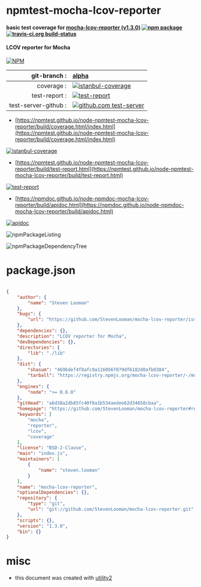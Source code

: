 # npmtest-mocha-lcov-reporter

#### basic test coverage for  [mocha-lcov-reporter (v1.3.0)](https://github.com/StevenLooman/mocha-lcov-reporter#readme)  [![npm package](https://img.shields.io/npm/v/npmtest-mocha-lcov-reporter.svg?style=flat-square)](https://www.npmjs.org/package/npmtest-mocha-lcov-reporter) [![travis-ci.org build-status](https://api.travis-ci.org/npmtest/node-npmtest-mocha-lcov-reporter.svg)](https://travis-ci.org/npmtest/node-npmtest-mocha-lcov-reporter)

#### LCOV reporter for Mocha

[![NPM](https://nodei.co/npm/mocha-lcov-reporter.png?downloads=true&downloadRank=true&stars=true)](https://www.npmjs.com/package/mocha-lcov-reporter)

| git-branch : | [alpha](https://github.com/npmtest/node-npmtest-mocha-lcov-reporter/tree/alpha)|
|--:|:--|
| coverage : | [![istanbul-coverage](https://npmtest.github.io/node-npmtest-mocha-lcov-reporter/build/coverage.badge.svg)](https://npmtest.github.io/node-npmtest-mocha-lcov-reporter/build/coverage.html/index.html)|
| test-report : | [![test-report](https://npmtest.github.io/node-npmtest-mocha-lcov-reporter/build/test-report.badge.svg)](https://npmtest.github.io/node-npmtest-mocha-lcov-reporter/build/test-report.html)|
| test-server-github : | [![github.com test-server](https://npmtest.github.io/node-npmtest-mocha-lcov-reporter/GitHub-Mark-32px.png)](https://npmtest.github.io/node-npmtest-mocha-lcov-reporter/build/app/index.html) | | build-artifacts : | [![build-artifacts](https://npmtest.github.io/node-npmtest-mocha-lcov-reporter/glyphicons_144_folder_open.png)](https://github.com/npmtest/node-npmtest-mocha-lcov-reporter/tree/gh-pages/build)|

- [https://npmtest.github.io/node-npmtest-mocha-lcov-reporter/build/coverage.html/index.html](https://npmtest.github.io/node-npmtest-mocha-lcov-reporter/build/coverage.html/index.html)

[![istanbul-coverage](https://npmtest.github.io/node-npmtest-mocha-lcov-reporter/build/screenCapture.buildCi.browser.%252Ftmp%252Fbuild%252Fcoverage.lib.html.png)](https://npmtest.github.io/node-npmtest-mocha-lcov-reporter/build/coverage.html/index.html)

- [https://npmtest.github.io/node-npmtest-mocha-lcov-reporter/build/test-report.html](https://npmtest.github.io/node-npmtest-mocha-lcov-reporter/build/test-report.html)

[![test-report](https://npmtest.github.io/node-npmtest-mocha-lcov-reporter/build/screenCapture.buildCi.browser.%252Ftmp%252Fbuild%252Ftest-report.html.png)](https://npmtest.github.io/node-npmtest-mocha-lcov-reporter/build/test-report.html)

- [https://npmdoc.github.io/node-npmdoc-mocha-lcov-reporter/build/apidoc.html](https://npmdoc.github.io/node-npmdoc-mocha-lcov-reporter/build/apidoc.html)

[![apidoc](https://npmdoc.github.io/node-npmdoc-mocha-lcov-reporter/build/screenCapture.buildCi.browser.%252Ftmp%252Fbuild%252Fapidoc.html.png)](https://npmdoc.github.io/node-npmdoc-mocha-lcov-reporter/build/apidoc.html)

![npmPackageListing](https://npmtest.github.io/node-npmtest-mocha-lcov-reporter/build/screenCapture.npmPackageListing.svg)

![npmPackageDependencyTree](https://npmtest.github.io/node-npmtest-mocha-lcov-reporter/build/screenCapture.npmPackageDependencyTree.svg)



# package.json

```json

{
    "author": {
        "name": "Steven Looman"
    },
    "bugs": {
        "url": "https://github.com/StevenLooman/mocha-lcov-reporter/issues"
    },
    "dependencies": {},
    "description": "LCOV reporter for Mocha",
    "devDependencies": {},
    "directories": {
        "lib": "./lib"
    },
    "dist": {
        "shasum": "469bdef4f8afc9a116056f079df6182d0afb0384",
        "tarball": "https://registry.npmjs.org/mocha-lcov-reporter/-/mocha-lcov-reporter-1.3.0.tgz"
    },
    "engines": {
        "node": ">= 0.6.0"
    },
    "gitHead": "a6d38a2db85fc40f8a1b534aedee62d34858cbaa",
    "homepage": "https://github.com/StevenLooman/mocha-lcov-reporter#readme",
    "keywords": [
        "mocha",
        "reporter",
        "lcov",
        "coverage"
    ],
    "license": "BSD-2-Clause",
    "main": "index.js",
    "maintainers": [
        {
            "name": "steven.looman"
        }
    ],
    "name": "mocha-lcov-reporter",
    "optionalDependencies": {},
    "repository": {
        "type": "git",
        "url": "git://github.com/StevenLooman/mocha-lcov-reporter.git"
    },
    "scripts": {},
    "version": "1.3.0",
    "bin": {}
}
```



# misc
- this document was created with [utility2](https://github.com/kaizhu256/node-utility2)
